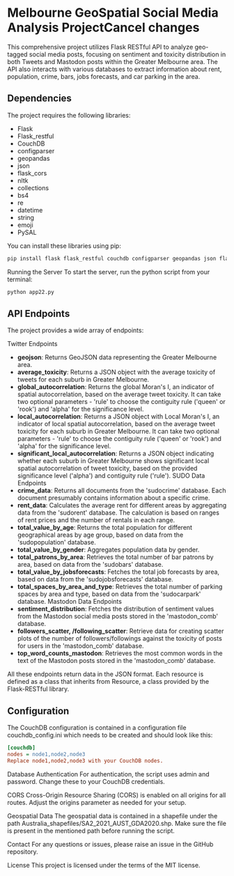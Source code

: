 # Melbourne GeoSpatial Social Media Analysis ProjectCancel changes

This comprehensive project utilizes Flask RESTful API to analyze geo-tagged social media posts, focusing on sentiment and toxicity distribution in both Tweets and Mastodon posts within the Greater Melbourne area. The API also interacts with various databases to extract information about rent, population, crime, bars, jobs forecasts, and car parking in the area.

## Dependencies

The project requires the following libraries:

- Flask
- Flask_restful
- CouchDB
- configparser
- geopandas
- json
- flask_cors
- nltk
- collections
- bs4
- re
- datetime
- string
- emoji
- PySAL

You can install these libraries using pip:


```sh
pip install flask flask_restful couchdb configparser geopandas json flask_cors nltk collections bs4 re datetime string emoji pysal
```

Running the Server
To start the server, run the python script from your terminal:

```sh
python app22.py
```

## API Endpoints
The project provides a wide array of endpoints:

Twitter Endpoints
- **geojson**: Returns GeoJSON data representing the Greater Melbourne area.
- **average_toxicity**: Returns a JSON object with the average toxicity of tweets for each suburb in Greater Melbourne.
- **global_autocorrelation**: Returns the global Moran's I, an indicator of spatial autocorrelation, based on the average tweet toxicity. It can take two optional parameters - 'rule' to choose the contiguity rule ('queen' or 'rook') and 'alpha' for the significance level.
- **local_autocorrelation**: Returns a JSON object with Local Moran's I, an indicator of local spatial autocorrelation, based on the average tweet toxicity for each suburb in Greater Melbourne. It can take two optional parameters - 'rule' to choose the contiguity rule ('queen' or 'rook') and 'alpha' for the significance level.
- **significant_local_autocorrelation**: Returns a JSON object indicating whether each suburb in Greater Melbourne shows significant local spatial autocorrelation of tweet toxicity, based on the provided significance level ('alpha') and contiguity rule ('rule').
SUDO Data Endpoints
- **crime_data**: Returns all documents from the 'sudocrime' database. Each document presumably contains information about a specific crime.
- **rent_data**: Calculates the average rent for different areas by aggregating data from the 'sudorent' database. The calculation is based on ranges of rent prices and the number of rentals in each range.
- **total_value_by_age**: Returns the total population for different geographical areas by age group, based on data from the 'sudopopulation' database.
- **total_value_by_gender**: Aggregates population data by gender.
- **total_patrons_by_area**: Retrieves the total number of bar patrons by area, based on data from the 'sudobars' database.
- **total_value_by_jobsforecasts**: Fetches the total job forecasts by area, based on data from the 'sudojobsforecasts' database.
- **total_spaces_by_area_and_type**: Retrieves the total number of parking spaces by area and type, based on data from the 'sudocarpark' database.
Mastodon Data Endpoints
- **sentiment_distribution**: Fetches the distribution of sentiment values from the Mastodon social media posts stored in the 'mastodon_comb' database.
- **followers_scatter, /following_scatter**: Retrieve data for creating scatter plots of the number of followers/followings against the toxicity of posts for users in the 'mastodon_comb' database.
- **top_word_counts_mastodon**: Retrieves the most common words in the text of the Mastodon posts stored in the 'mastodon_comb' database.

All these endpoints return data in the JSON format. Each resource is defined as a class that inherits from Resource, a class provided by the Flask-RESTful library.

## Configuration
The CouchDB configuration is contained in a configuration file couchdb_config.ini which needs to be created and should look like this:

```ini
[couchdb]
nodes = node1,node2,node3
Replace node1,node2,node3 with your CouchDB nodes.
```

Database Authentication
For authentication, the script uses admin and password. Change these to your CouchDB credentials.

CORS
Cross-Origin Resource Sharing (CORS) is enabled on all origins for all routes. Adjust the origins parameter as needed for your setup.

Geospatial Data
The geospatial data is contained in a shapefile under the path Australia_shapefiles/SA2_2021_AUST_GDA2020.shp. Make sure the file is present in the mentioned path before running the script.

Contact
For any questions or issues, please raise an issue in the GitHub repository.

License
This project is licensed under the terms of the MIT license.
